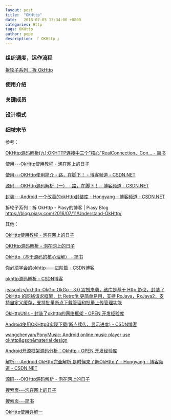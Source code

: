 ```yaml
---
layout: post
title:  "OKHttp"
date:   2018-07-05 13:34:00 +0800
categories: Http
tags: OKHttp
author: pepe
description: 『 OKHttp 』
---
```


### **组织调度，运作流程**

[拆轮子系列：拆 OkHttp](http://mp.weixin.qq.com/s?__biz=MzA4MjU5NTY0NA==&mid=2653419018&idx=1&sn=932eec802048861e616a10fb8aca083b&scene=23&srcid=0714OYJVrQrpcOpJsox2XwuY#rd)

### **使用介绍**


### **关键成员**


### **设计模式**


### **细枝末节**



参考：

[OKHttp源码解析(九):OKHTTP连接中三个"核心"RealConnection、Con... - 简书](https://www.jianshu.com/p/6166d28983a2)

[使用---OkHttp使用教程 - 泡在网上的日子](http://www.jcodecraeer.com/a/anzhuokaifa/androidkaifa/2015/0106/2275.html)

[使用---OKHttp使用简介 - 路，在脚下！ - 博客频道 - CSDN.NET](http://blog.csdn.net/chenzujie/article/details/46994073)

[源码---OKHttp源码解析（一） - 路，在脚下！ - 博客频道 - CSDN.NET](http://blog.csdn.net/chenzujie/article/details/47061095)

[封装---Android 一个改善的okHttp封装库 - Hongyang - 博客频道 - CSDN.NET](http://blog.csdn.net/lmj623565791/article/details/49734867)


拆轮子系列：拆 OkHttp - Piasy的博客 | Piasy Blog
https://blog.piasy.com/2016/07/11/Understand-OkHttp/

其他：

[OkHttp使用教程 - 泡在网上的日子](http://www.jcodecraeer.com/a/anzhuokaifa/androidkaifa/2015/0106/2275.html)

[OKHttp源码解析 - 泡在网上的日子](http://www.jcodecraeer.com/a/anzhuokaifa/androidkaifa/2015/0326/2643.html)

[OkHttp（基于源码的核心理解） - 简书](https://www.jianshu.com/p/89e5d5c6d77f)

[你必须学会的okhttp——进阶篇 - CSDN博客](https://blog.csdn.net/sw950729/article/details/54341106)

[okhttp源码解析 - CSDN博客](https://blog.csdn.net/json_it/article/details/78404010)

[jeasonlzy/okhttp-OkGo: OkGo - 3.0 震撼来袭，该库是基于 Http 协议，封装了 OkHttp 的网络请求框架，比 Retrofit 更简单易用，支持 RxJava，RxJava2，支持自定义缓存，支持批量断点下载管理和批量上传管理功能](https://github.com/jeasonlzy/okhttp-OkGo)

[OkHttpUtils - 封装了okhttp的网络框架 - OPEN 开发经验库](http://www.open-open.com/lib/view/open1452948374339.html)

[Android使用OKHttp3实现下载(断点续传、显示进度) - CSDN博客](https://blog.csdn.net/cfy137000/article/details/54838608)

[wangchenyan/PonyMusic: Android online music player use okhttp&gson&material design](https://github.com/wangchenyan/PonyMusic?utm_medium=email&utm_source=gank.io)

[Android开源框架源码分析：Okhttp - OPEN 开发经验库](http://www.open-open.com/lib/view/open1517362688550.html)


[解析---Android OkHttp完全解析 是时候来了解OkHttp了 - Hongyang - 博客频道 - CSDN.NET](http://blog.csdn.net/lmj623565791/article/details/47911083)

[源码---OKHttp源码解析 - 泡在网上的日子](http://www.jcodecraeer.com/a/anzhuokaifa/androidkaifa/2015/0326/2643.html)

[搜索页---泡在网上的日子](http://www.jcodecraeer.com/plus/search.php?kwtype=0&q=OkHttp)

[搜索页---简书](http://www.jianshu.com/search?q=OkHttp&page=1&type=notes)



[OkHttp使用详解一](http://www.sunnyang.com/364.html)






















